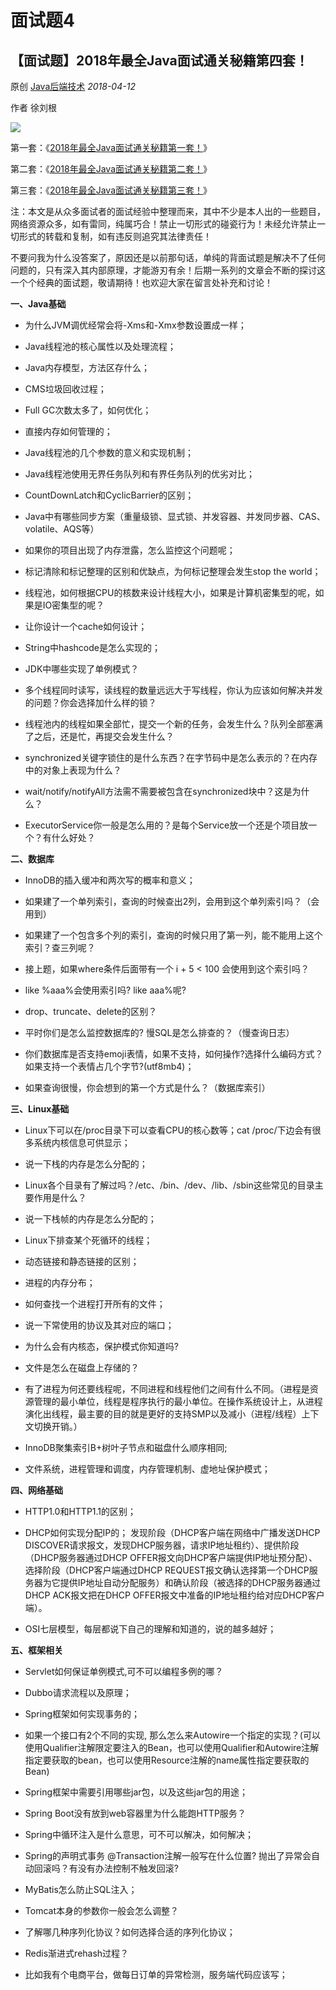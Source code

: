 面试题4
===


## 【面试题】2018年最全Java面试通关秘籍第四套！

原创 [Java后端技术](javascript:void(0);) _2018-04-12_

作者 徐刘根

![](https://mmbiz.qpic.cn/mmbiz_jpg/UtWdDgynLda0fISM2zm6bkvtPQLj8CJNQUmMFJwhjafl54unsqNFXgalBeykWLb43coOKYPZQyAfIymo9k02UQ/640?tp=webp&wxfrom=5&wx_lazy=1)

第一套：《[2018年最全Java面试通关秘籍第一套！](http://mp.weixin.qq.com/s?__biz=MzI1NDQ3MjQxNA==&mid=2247485315&idx=1&sn=75153fe91a19d1b299fd849a11e7d1d7&chksm=e9c5fe32deb27724953cf976a8eda562c08154df725998ee1e07a00460613e9dd57411ef0caf&scene=21#wechat_redirect)》

第二套：《[2018年最全Java面试通关秘籍第二套！](http://mp.weixin.qq.com/s?__biz=MzI1NDQ3MjQxNA==&mid=2247485604&idx=1&sn=d624680e941b7cd6e2b3ce02c2698f6e&chksm=e9c5f115deb278037dece675d58e9b8e0e796a5c75c8bab139eea3883f6a3881c7f05c5f7979&scene=21#wechat_redirect)》

第三套：《[2018年最全Java面试通关秘籍第三套！](http://mp.weixin.qq.com/s?__biz=MzI1NDQ3MjQxNA==&mid=2247485723&idx=1&sn=f5c3bfbfab9fe01e6d4979e4f315f024&chksm=e9c5f0aadeb279bcff0b81842f09adc1bbf0f4d2b7bb74c5b1c4749bd1bc837e76330c81cc08&scene=21#wechat_redirect)》

注：本文是从众多面试者的面试经验中整理而来，其中不少是本人出的一些题目，网络资源众多，如有雷同，纯属巧合！禁止一切形式的碰瓷行为！未经允许禁止一切形式的转载和复制，如有违反则追究其法律责任！

不要问我为什么没答案了，原因还是以前那句话，单纯的背面试题是解决不了任何问题的，只有深入其内部原理，才能游刃有余！后期一系列的文章会不断的探讨这一个个经典的面试题，敬请期待！也欢迎大家在留言处补充和讨论！

**一、Java基础**

*   为什么JVM调优经常会将-Xms和-Xmx参数设置成一样；

*   Java线程池的核心属性以及处理流程；

*   Java内存模型，方法区存什么；

*   CMS垃圾回收过程；

*   Full GC次数太多了，如何优化；

*   直接内存如何管理的；

*   Java线程池的几个参数的意义和实现机制；

*   Java线程池使用无界任务队列和有界任务队列的优劣对比；

*   CountDownLatch和CyclicBarrier的区别；

*   Java中有哪些同步方案（重量级锁、显式锁、并发容器、并发同步器、CAS、volatile、AQS等）

*   如果你的项目出现了内存泄露，怎么监控这个问题呢；

*   标记清除和标记整理的区别和优缺点，为何标记整理会发生stop the world；

*   线程池，如何根据CPU的核数来设计线程大小，如果是计算机密集型的呢，如果是IO密集型的呢？

*   让你设计一个cache如何设计；

*   String中hashcode是怎么实现的；

*   JDK中哪些实现了单例模式？

*   多个线程同时读写，读线程的数量远远⼤于写线程，你认为应该如何解决并发的问题？你会选择加什么样的锁？

*   线程池内的线程如果全部忙，提交⼀个新的任务，会发⽣什么？队列全部塞满了之后，还是忙，再提交会发⽣什么？

*   synchronized关键字锁住的是什么东西？在字节码中是怎么表示的？在内存中的对象上表现为什么？

*   wait/notify/notifyAll⽅法需不需要被包含在synchronized块中？这是为什么？

*   ExecutorService你一般是怎么⽤的？是每个Service放一个还是个项目放一个？有什么好处？

**二、数据库**

*   InnoDB的插入缓冲和两次写的概率和意义；

*   如果建了⼀个单列索引，查询的时候查出2列，会⽤到这个单列索引吗？（会用到）

*   如果建了⼀个包含多个列的索引，查询的时候只⽤了第⼀列，能不能⽤上这个索引？查三列呢？

*   接上题，如果where条件后⾯带有⼀个 i + 5 < 100 会使⽤到这个索引吗？

*   like %aaa%会使⽤索引吗? like aaa%呢?

*   drop、truncate、delete的区别？

*   平时你们是怎么监控数据库的? 慢SQL是怎么排查的？（慢查询日志）

*   你们数据库是否⽀持emoji表情，如果不⽀持，如何操作?选择什么编码方式？如果支持一个表情占几个字节?(utf8mb4)；

*   如果查询很慢，你会想到的第⼀个⽅式是什么？（数据库索引）

**三、Linux基础**

*   Linux下可以在/proc目录下可以查看CPU的核心数等；cat /proc/下边会有很多系统内核信息可供显示； 

*   说一下栈的内存是怎么分配的；

*   Linux各个目录有了解过吗？/etc、/bin、/dev、/lib、/sbin这些常见的目录主要作用是什么？

*   说一下栈帧的内存是怎么分配的；

*   Linux下排查某个死循环的线程；

*   动态链接和静态链接的区别；

*   进程的内存分布；

*   如何查找一个进程打开所有的文件；

*   说一下常使用的协议及其对应的端口；

*   为什么会有内核态，保护模式你知道吗?

*   文件是怎么在磁盘上存储的？

*   有了进程为何还要线程呢，不同进程和线程他们之间有什么不同。（进程是资源管理的最小单位，线程是程序执行的最小单位。在操作系统设计上，从进程演化出线程，最主要的目的就是更好的支持SMP以及减小（进程/线程）上下文切换开销。）

*   InnoDB聚集索引B+树叶子节点和磁盘什么顺序相同;

*   文件系统，进程管理和调度，内存管理机制、虚地址保护模式；

**四、网络基础**

*   HTTP1.0和HTTP1.1的区别；

*   DHCP如何实现分配IP的； 发现阶段（DHCP客户端在网络中广播发送DHCP DISCOVER请求报文，发现DHCP服务器，请求IP地址租约）、提供阶段（DHCP服务器通过DHCP OFFER报文向DHCP客户端提供IP地址预分配）、选择阶段（DHCP客户端通过DHCP REQUEST报文确认选择第一个DHCP服务器为它提供IP地址自动分配服务）和确认阶段（被选择的DHCP服务器通过DHCP ACK报文把在DHCP OFFER报文中准备的IP地址租约给对应DHCP客户端）。

*   OSI七层模型，每层都说下自己的理解和知道的，说的越多越好；

**五、框架相关**

*   Servlet如何保证单例模式,可不可以编程多例的哪？

*   Dubbo请求流程以及原理；

*   Spring框架如何实现事务的；

*   如果一个接⼝有2个不同的实现, 那么怎么来Autowire一个指定的实现？(可以使用Qualifier注解限定要注入的Bean，也可以使用Qualifier和Autowire注解指定要获取的bean，也可以使用Resource注解的name属性指定要获取的Bean)

*   Spring框架中需要引用哪些jar包，以及这些jar包的用途；

*   Spring Boot没有放到web容器⾥为什么能跑HTTP服务？

*   Spring中循环注入是什么意思，可不可以解决，如何解决；

*   Spring的声明式事务 @Transaction注解⼀般写在什么位置? 抛出了异常会⾃动回滚吗？有没有办法控制不触发回滚?

*   MyBatis怎么防止SQL注入；

*   Tomcat本身的参数你⼀般会怎么调整？

*   了解哪几种序列化协议？如何选择合适的序列化协议；

*   Redis渐进式rehash过程？

*   比如我有个电商平台，做每日订单的异常检测，服务端代码应该写；